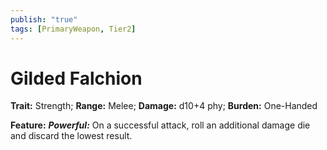 ```yaml
---
publish: "true"
tags: [PrimaryWeapon, Tier2]
---
```

# Gilded Falchion

**Trait:** Strength; **Range:** Melee; **Damage:** d10+4 phy; **Burden:** One-Handed

**Feature:** ***Powerful:*** On a successful attack, roll an additional damage die and discard the lowest result.
